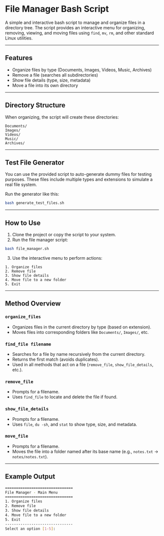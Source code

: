 # File Manager Bash Script

A simple and interactive bash script to manage and organize files in a directory tree. The script provides an interactive menu for organizing, removing, viewing, and moving files using `find`, `mv`, `rm`, and other standard Linux utilities.

---

##  Features

* Organize files by type (Documents, Images, Videos, Music, Archives)
* Remove a file (searches all subdirectories)
* Show file details (type, size, metadata)
* Move a file into its own directory
  
---

##  Directory Structure

When organizing, the script will create these directories:

```
Documents/
Images/
Videos/
Music/
Archives/
```

---

##  Test File Generator

You can use the provided script to auto-generate dummy files for testing purposes. These files include multiple types and extensions to simulate a real file system.

Run the generator like this:

```bash
bash generate_test_files.sh
```

---

##  How to Use

1. Clone the project or copy the script to your system.
2. Run the file manager script:

```bash
bash file_manager.sh
```

3. Use the interactive menu to perform actions:

```
1. Organize files
2. Remove file
3. Show file details
4. Move file to a new folder
5. Exit
```

---

##  Method Overview

### `organize_files`

* Organizes files in the current directory by type (based on extension).
* Moves files into corresponding folders like `Documents/`, `Images/`, etc.

### `find_file filename`

* Searches for a file by name recursively from the current directory.
* Returns the first match (avoids duplicates).
* Used in all methods that act on a file (`remove_file`, `show_file_details`, etc.).

### `remove_file`

* Prompts for a filename.
* Uses `find_file` to locate and delete the file if found.

### `show_file_details`

* Prompts for a filename.
* Uses `file`, `du -sh`, and `stat` to show type, size, and metadata.

### `move_file`

* Prompts for a filename.
* Moves the file into a folder named after its base name (e.g., `notes.txt` → `notes/notes.txt`).

---

##  Example Output

```bash
===============================
File Manager - Main Menu
===============================
1. Organize files
2. Remove file
3. Show file details
4. Move file to a new folder
5. Exit
-------------------------------
Select an option [1-5]:
```
